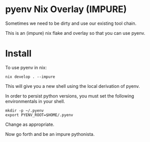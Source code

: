 # pyenv Nix Overlay (IMPURE)

Sometimes we need to be dirty and use our existing tool chain.

This is an (impure) nix flake and overlay so that you can use pyenv.

# Install

To use pyenv in nix:


`nix develop . --impure`

This will give you a new shell using the local derivation of pyenv.

In order to persist python versions, you must set the following environmentals in your shell.

```
mkdir -p ~/.pyenv
export PYENV_ROOT=$HOME/.pyenv

```

Change as appropriate.

Now go forth and be an impure pythonista.
